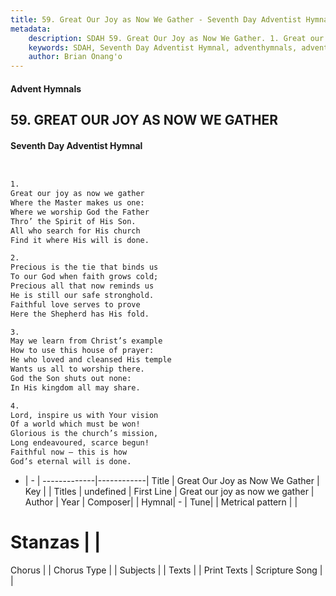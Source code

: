 ```yaml
---
title: 59. Great Our Joy as Now We Gather - Seventh Day Adventist Hymnal
metadata:
    description: SDAH 59. Great Our Joy as Now We Gather. 1. Great our joy as now we gather Where the Master makes us one: Where we worship God the Father Thro’ the Spirit of His Son. All who search for His church Find it where His will is done.
    keywords: SDAH, Seventh Day Adventist Hymnal, adventhymnals, advent hymnals, Great Our Joy as Now We Gather, Great our joy as now we gather 
    author: Brian Onang'o
---
```


#### Advent Hymnals
## 59. GREAT OUR JOY AS NOW WE GATHER
#### Seventh Day Adventist Hymnal

```txt


1.
Great our joy as now we gather
Where the Master makes us one:
Where we worship God the Father
Thro’ the Spirit of His Son.
All who search for His church
Find it where His will is done.

2.
Precious is the tie that binds us
To our God when faith grows cold;
Precious all that now reminds us
He is still our safe stronghold.
Faithful love serves to prove
Here the Shepherd has His fold.

3.
May we learn from Christ’s example
How to use this house of prayer:
He who loved and cleansed His temple
Wants us all to worship there.
God the Son shuts out none:
In His kingdom all may share.

4.
Lord, inspire us with Your vision
Of a world which must be won!
Glorious is the church’s mission,
Long endeavoured, scarce begun!
Faithful now – this is how
God’s eternal will is done.


```

- |   -  |
-------------|------------|
Title | Great Our Joy as Now We Gather |
Key |  |
Titles | undefined |
First Line | Great our joy as now we gather |
Author | 
Year | 
Composer|  |
Hymnal|  - |
Tune|  |
Metrical pattern | |
# Stanzas |  |
Chorus |  |
Chorus Type |  |
Subjects |  |
Texts |  |
Print Texts | 
Scripture Song |  |
  
